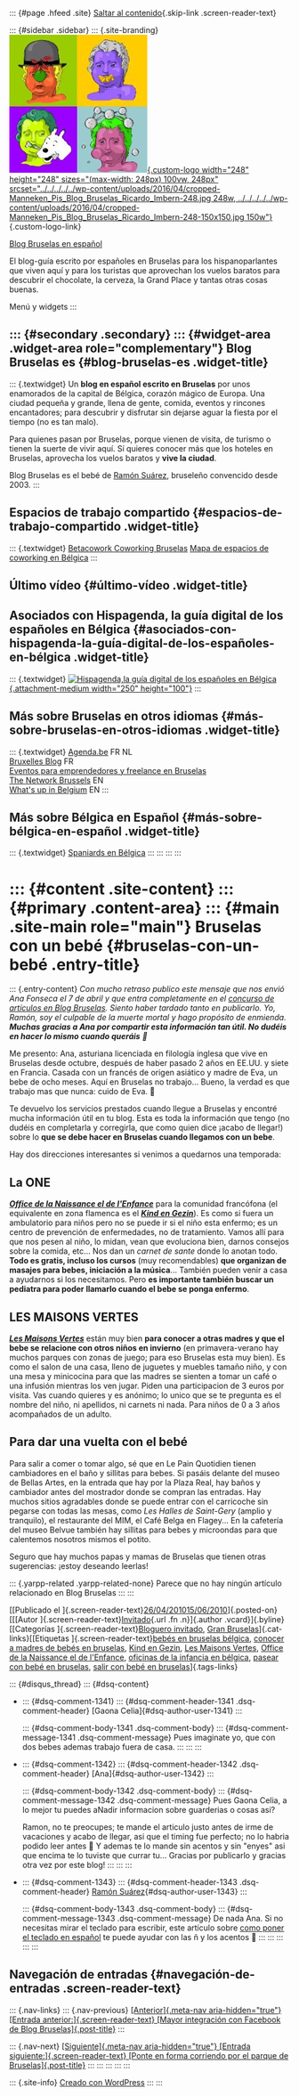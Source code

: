 ::: {#page .hfeed .site}
[Saltar al
contenido](../../../../../index.html?p=1841#content){.skip-link
.screen-reader-text}

::: {#sidebar .sidebar}
::: {.site-branding}
[![](../../../../../wp-content/uploads/2016/04/cropped-Manneken_Pis_Blog_Bruselas_Ricardo_Imbern-248.jpg){.custom-logo
width="248" height="248" sizes="(max-width: 248px) 100vw, 248px"
srcset="../../../../../wp-content/uploads/2016/04/cropped-Manneken_Pis_Blog_Bruselas_Ricardo_Imbern-248.jpg 248w, ../../../../../wp-content/uploads/2016/04/cropped-Manneken_Pis_Blog_Bruselas_Ricardo_Imbern-248-150x150.jpg 150w"}](../../../../../index.html){.custom-logo-link}

[Blog Bruselas en español](../../../../../index.html)

El blog-guía escrito por españoles en Bruselas para los hispanoparlantes
que viven aquí y para los turistas que aprovechan los vuelos baratos
para descubrir el chocolate, la cerveza, la Grand Place y tantas otras
cosas buenas.

Menú y widgets
:::

::: {#secondary .secondary}
::: {#widget-area .widget-area role="complementary"}
Blog Bruselas es {#blog-bruselas-es .widget-title}
----------------

::: {.textwidget}
Un **blog en español escrito en Bruselas** por unos enamorados de la
capital de Bélgica, corazón mágico de Europa. Una ciudad pequeña y
grande, llena de gente, comida, eventos y rincones encantadores; para
descubrir y disfrutar sin dejarse aguar la fiesta por el tiempo (no es
tan malo).

Para quienes pasan por Bruselas, porque vienen de visita, de turismo o
tienen la suerte de vivir aquí. Sí quieres conocer más que los hoteles
en Bruselas, aprovecha los vuelos baratos y **vive la ciudad**.

Blog Bruselas es el bebé de [Ramón Suárez](http://www.ramonsuarez.com),
bruseleño convencido desde 2003.
:::

Espacios de trabajo compartido {#espacios-de-trabajo-compartido .widget-title}
------------------------------

::: {.textwidget}
[Betacowork Coworking Bruselas](http://www.betacowork.com) [Mapa de
espacios de coworking en Bélgica](http://coworkingbelgium.com)
:::

Último vídeo {#último-vídeo .widget-title}
------------

Asociados con Hispagenda, la guía digital de los españoles en Bélgica {#asociados-con-hispagenda-la-guía-digital-de-los-españoles-en-bélgica .widget-title}
---------------------------------------------------------------------

::: {.textwidget}
[![Hispagenda,la guía digital de los españoles en
Bélgica](../../../../../wp-content/uploads/2010/04/Hispagenda-250px.gif "Hispagenda, la guía digital de los españoles en Bélgica"){.attachment-medium
width="250" height="100"}](http://www.hispagenda.com)
:::

Más sobre Bruselas en otros idiomas {#más-sobre-bruselas-en-otros-idiomas .widget-title}
-----------------------------------

::: {.textwidget}
[Agenda.be](http://www.agenda.be) FR NL\
[Bruxelles Blog](http://www.bxlblog.be/) FR\
[Eventos para emprendedores y freelance en
Bruselas](http://www.betacowork.com/events/)\
[The Network
Brussels](http://groups.yahoo.com/group/TheNetworkBrussels/) EN\
[What\'s up in Belgium](http://www.whatsupin.be/) EN
:::

Más sobre Bélgica en Español {#más-sobre-bélgica-en-español .widget-title}
----------------------------

::: {.textwidget}
[Spaniards en Bélgica](http://www.spaniards.es/paises/belgica)
:::
:::
:::
:::

::: {#content .site-content}
::: {#primary .content-area}
::: {#main .site-main role="main"}
Bruselas con un bebé {#bruselas-con-un-bebé .entry-title}
====================

::: {.entry-content}
*Con mucho retraso publico este mensaje que nos envió Ana Fonseca el 7
de abril y que entra completamente en el [concurso de artículos en Blog
Bruselas](http://www.blogbruselas.com/2010/03/concurso-tuxdroid-escribe-y-gana.html "Colabora con Blog Bruselas y gana un Tux Droid").
Siento haber tardado tanto en publicarlo. Yo, Ramón, soy el culpable de
la muerte mortal y hago propósito de enmienda. **Muchas gracias a Ana
por compartir esta información tan útil. No dudéis en hacer lo mismo
cuando queráis** 🙂*

Me presento: Ana, asturiana licenciada en filología inglesa que vive en
Bruselas desde octubre, después de haber pasado 2 años en EE.UU. y siete
en Francia. Casada con un francés de origen asiático y madre de Eva, un
bebe de ocho meses. Aquí en Bruselas no trabajo... Bueno, la verdad es
que trabajo mas que nunca: cuido de Eva. 🙂

Te devuelvo los servicios prestados cuando llegue a Bruselas y encontré
mucha información útil en tu blog. Esta es toda la información que tengo
(no dudéis en completarla y corregirla, que como quien dice ¡acabo de
llegar!) sobre lo **que se debe hacer en Bruselas cuando llegamos con un
bebe**.

Hay dos direcciones interesantes si venimos a quedarnos una temporada:

La ONE
------

**[*Office de la Naissance el de
l'Enfance*](http://www.one.be/ "Oficina de la infancia de la comunidad francófona de Bélgica")**
para la comunidad francófona (el equivalente en zona flamenca es el
**[*Kind en
Gezin*](http://www.kindengezin.be "Oficina de la infancia de la comunidad flamenca de bélgica")**).
Es como si fuera un ambulatorio para niños pero no se puede ir si el
niño esta enfermo; es un centro de prevención de enfermedades, no de
tratamiento. Vamos allí para que nos pesen al niño, lo midan, vean que
evoluciona bien, darnos consejos sobre la comida, etc... Nos dan un
*carnet de sante* donde lo anotan todo. **Todo es gratis, incluso los
cursos** (muy recomendables) **que organizan de masajes para bebes,
iniciación a la música**... También pueden venir a casa a ayudarnos si
los necesitamos. Pero **es importante también buscar un pediatra para
poder llamarlo cuando el bebe se ponga enfermo**.

LES MAISONS VERTES
------------------

**[*Les Maisons
Vertes*](http://lesmaisonsvertes.be/ "Conoce a otras madres de bebés en Bruselas: Les Maisons Vertes")**
están muy bien **para conocer a otras madres y que el bebe se relacione
con otros niños en invierno** (en primavera-verano hay muchos parques
con zonas de juego; para eso Bruselas esta muy bien). Es como el salon
de una casa, lleno de juguetes y muebles tamaño niño, y con una mesa y
minicocina para que las madres se sienten a tomar un café o una infusión
mientras los ven jugar. Piden una participacion de 3 euros por visita.
Vas cuando quieres y es anónimo; lo unico que se te pregunta es el
nombre del niño, ni apellidos, ni carnets ni nada. Para niños de 0 a 3
años acompañados de un adulto.

Para dar una vuelta con el bebé
-------------------------------

Para salir a comer o tomar algo, sé que en Le Pain Quotidien tienen
cambiadores en el baño y sillitas para bebes. Si pasáis delante del
museo de Bellas Artes, en la entrada que hay por la Plaza Real, hay
baños y cambiador antes del mostrador donde se compran las entradas. Hay
muchos sitios agradables donde se puede entrar con el carricoche sin
pegarse con todas las mesas, como *Les Halles de Saint-Gery* (amplio y
tranquilo), el restaurante del MIM, el Café Belga en Flagey... En la
cafetería del museo Belvue también hay sillitas para bebes y microondas
para que calentemos nosotros mismos el potito.

Seguro que hay muchos papas y mamas de Bruselas que tienen otras
sugerencias: ¡estoy deseando leerlas!

::: {.yarpp-related .yarpp-related-none}
Parece que no hay ningún artículo relacionado en Blog Bruselas
:::
:::

[[Publicado el
]{.screen-reader-text}[26/04/201015/06/2010](../../../../../index.html?p=1841)]{.posted-on}[[[Autor
]{.screen-reader-text}[Invitado](../../../../author/invitado/index.html){.url
.fn .n}]{.author .vcard}]{.byline}[[Categorías
]{.screen-reader-text}[Bloguero
invitado](../../../../category/bloguero-invitado/index.html), [Gran
Bruselas](../../../../category/gran-bruselas/index.html)]{.cat-links}[[Etiquetas
]{.screen-reader-text}[bebés en bruselas
bélgica](../../../../tag/bebes-en-bruselas-belgica/index.html), [conocer
a madres de bebés en
bruselas](../../../../tag/conocer-a-madres-de-bebes-en-bruselas/index.html),
[Kind en Gezin](../../../../tag/kind-en-gezin/index.html), [Les Maisons
Vertes](../../../../tag/les-maisons-vertes/index.html), [Office de la
Naissance el de
l\'Enfance](../../../../tag/office-de-la-naissance-el-de-lenfance/index.html),
[oficinas de la infancia en
bélgica](../../../../tag/oficinas-de-la-infancia-en-belgica/index.html),
[pasear con bebé en
bruselas](../../../../tag/pasear-con-bebe-en-bruselas/index.html),
[salir con bebé en
bruselas](../../../../tag/salir-con-bebe-en-bruselas/index.html)]{.tags-links}

::: {#disqus_thread}
::: {#dsq-content}
-   ::: {#dsq-comment-1341}
    ::: {#dsq-comment-header-1341 .dsq-comment-header}
    [Gaona Celia]{#dsq-author-user-1341}
    :::

    ::: {#dsq-comment-body-1341 .dsq-comment-body}
    ::: {#dsq-comment-message-1341 .dsq-comment-message}
    Pues imaginate yo, que con dos bebes ademas trabajo fuera de casa.
    :::
    :::
    :::

-   ::: {#dsq-comment-1342}
    ::: {#dsq-comment-header-1342 .dsq-comment-header}
    [Ana]{#dsq-author-user-1342}
    :::

    ::: {#dsq-comment-body-1342 .dsq-comment-body}
    ::: {#dsq-comment-message-1342 .dsq-comment-message}
    Pues Gaona Celia, a lo mejor tu puedes aNadir informacion sobre
    guarderias o cosas asi?

    Ramon, no te preocupes; te mande el articulo justo antes de irme de
    vacaciones y acabo de llegar, asi que el timing fue perfecto; no lo
    habria podido leer antes 🙂 Y ademas te lo mande sin acentos y sin
    "enyes" asi que encima te lo tuviste que currar tu... Gracias por
    publicarlo y gracias otra vez por este blog!
    :::
    :::
    :::

-   ::: {#dsq-comment-1343}
    ::: {#dsq-comment-header-1343 .dsq-comment-header}
    [Ramón
    Suárez](http://twitter.com/ramonsuarez){#dsq-author-user-1343}
    :::

    ::: {#dsq-comment-body-1343 .dsq-comment-body}
    ::: {#dsq-comment-message-1343 .dsq-comment-message}
    De nada Ana. Si no necesitas mirar el teclado para escribir, este
    artículo sobre [como poner el teclado en
    español](http://www.neoteo.com/como-configurar-un-teclado.neo) te
    puede ayudar con las ñ y los acentos 🙂
    :::
    :::
    :::
:::
:::

Navegación de entradas {#navegación-de-entradas .screen-reader-text}
----------------------

::: {.nav-links}
::: {.nav-previous}
[[Anterior]{.meta-nav aria-hidden="true"} [Entrada
anterior:]{.screen-reader-text} [Mayor integración con Facebook de Blog
Bruselas]{.post-title}](../../../../../index.html?p=1851)
:::

::: {.nav-next}
[[Siguiente]{.meta-nav aria-hidden="true"} [Entrada
siguiente:]{.screen-reader-text} [Ponte en forma corriendo por el parque
de Bruselas]{.post-title}](../../../../../index.html?p=1854)
:::
:::
:::
:::
:::

::: {.site-info}
[Creado con WordPress](https://es.wordpress.org/)
:::
:::
